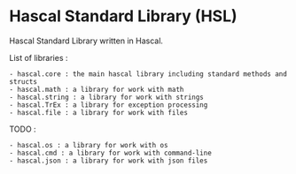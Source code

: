 # Hascal Standard Library (HSL)
Hascal Standard Library written in Hascal. 


List of libraries :
```
- hascal.core : the main hascal library including standard methods and structs
- hascal.math : a library for work with math
- hascal.string : a library for work with strings
- hascal.TrEx : a library for exception processing
- hascal.file : a library for work with files
```

TODO :
```
- hascal.os : a library for work with os
- hascal.cmd : a library for work with command-line
- hascal.json : a library for work with json files
```
